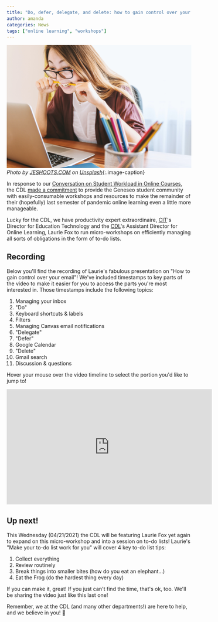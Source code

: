 ```yaml
---
title: "Do, defer, delegate, and delete: how to gain control over your email" 
author: amanda
categories: News
tags: ["online learning", "workshops"]
---
```


![Woman biting pencil stressfully while looking at laptop screen](/images/email.jpg)
*Photo by <a href="https://unsplash.com/@jeshoots?utm_source=unsplash&utm_medium=referral&utm_content=creditCopyText">JESHOOTS.COM</a> on <a href="https://unsplash.com/s/photos/email?utm_source=unsplash&utm_medium=referral&utm_content=creditCopyText">Unsplash</a>*{:.image-caption}

<span class="drop">I</span>n response to our [Conversation on Student Workload in Online Courses](https://cdl-geneseo.github.io/news/2021/03/11/a-community-conversation-on-student-workload-in-online-courses/), the CDL [made a commitment](https://cdl-geneseo.github.io/perspectives/2021/04/09/burned-out-and-bewildered/#where-we-go) to provide the Geneseo student community with easily-consumable workshops and resources to make the remainder of their (hopefully) last semester of pandemic online learning even a little more manageable. 

Lucky for the CDL, we have productivity expert extraordinaire, [CIT](https://www.geneseo.edu/cit)'s Director for Education Technology and the [CDL](https://www.geneseo.edu/cdl)'s Assistant Director for Online Learning, Laurie Fox to run micro-workshops on efficiently managing all sorts of obligations in the form of to-do lists.

<!--more-->

## Recording

Below you'll find the recording of Laurie's fabulous presentation on "How to gain control over your email"! We've included timestamps to key parts of the video to make it easier for you to access the parts you're most interested in. Those timestamps include the following topics:

1. Managing your inbox
2. "Do"
3. Keyboard shortcuts & labels
4. Filters
5. Managing Canvas email notifications
6. "Delegate"
7. "Defer"
8. Google Calendar
9. "Delete"
10. Gmail search
11. Discussion & questions

Hover your mouse over the video timeline to select the portion you'd like to jump to!

<iframe width="560" height="315" src="https://www.youtube.com/embed/X3BuyHHzJkA" title="YouTube video player" frameborder="0" allow="accelerometer; autoplay; clipboard-write; encrypted-media; gyroscope; picture-in-picture" allowfullscreen></iframe>

## Up next!

This Wednesday (04/21/2021) the CDL will be featuring Laurie Fox yet again to expand on this micro-workshop and into a session on to-do lists! Laurie's "Make your to-do list work for you" will cover 4 key to-do list tips:

1. Collect everything
2. Review routinely
3. Break things into smaller bites (how do you eat an elephant…)
4. Eat the Frog (do the hardest thing every day)

If you can make it, great! If you just can't find the time, that's ok, too. We'll be sharing the video just like this last one!

Remember, we at the CDL (and many other departments!) are here to help, and we believe in you! :star2:
